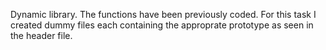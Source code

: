 Dynamic library.
The functions have been previously coded.
For this task I created dummy files each containing the approprate prototype as seen in the header file.
